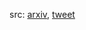 src: [arxiv](https://arxiv.org/abs/2305.18521), [tweet](https://twitter.com/PPapakonNucl/status/1664524131239624704?s=20)

